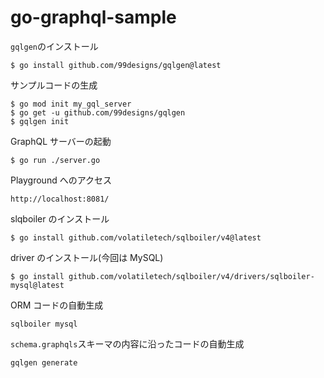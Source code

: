 # go-graphql-sample

`gqlgen`のインストール

```
$ go install github.com/99designs/gqlgen@latest
```

サンプルコードの生成

```
$ go mod init my_gql_server
$ go get -u github.com/99designs/gqlgen
$ gqlgen init
```

GraphQL サーバーの起動

```
$ go run ./server.go
```

Playground へのアクセス

```
http://localhost:8081/
```

slqboiler のインストール

```
$ go install github.com/volatiletech/sqlboiler/v4@latest
```

driver のインストール(今回は MySQL)

```
$ go install github.com/volatiletech/sqlboiler/v4/drivers/sqlboiler-mysql@latest
```

ORM コードの自動生成

```
sqlboiler mysql
```

`schema.graphqls`スキーマの内容に沿ったコードの自動生成

```
gqlgen generate
```
